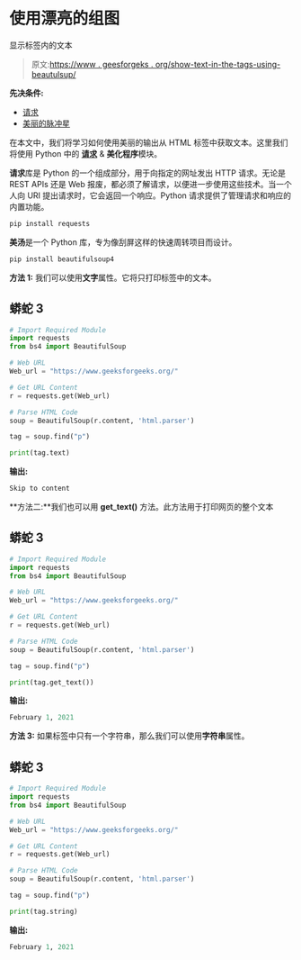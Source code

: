 # 使用漂亮的组图

显示标签内的文本

> 原文:[https://www . geesforgeks . org/show-text-in-the-tags-using-beautulsup/](https://www.geeksforgeeks.org/show-text-inside-the-tags-using-beautifulsoup/)

**先决条件:**

*   [请求](https://www.geeksforgeeks.org/python-requests-tutorial/)
*   [美丽的脉冲星](https://www.geeksforgeeks.org/implementing-web-scraping-python-beautiful-soup/)

在本文中，我们将学习如何使用美丽的输出从 HTML 标签中获取文本。这里我们将使用 Python 中的 [**请求**](https://www.geeksforgeeks.org/get-post-requests-using-python/) & **美化程序**模块。

**请求**库是 Python 的一个组成部分，用于向指定的网址发出 HTTP 请求。无论是 REST APIs 还是 Web 报废，都必须了解请求，以便进一步使用这些技术。当一个人向 URI 提出请求时，它会返回一个响应。Python 请求提供了管理请求和响应的内置功能。

```py
pip install requests
```

**美汤**是一个 Python 库，专为像刮屏这样的快速周转项目而设计。

```py
pip install beautifulsoup4
```

**方法 1:** 我们可以使用**文字**属性。它将只打印标签中的文本。

## 蟒蛇 3

```py
# Import Required Module
import requests 
from bs4 import BeautifulSoup

# Web URL
Web_url = "https://www.geeksforgeeks.org/"

# Get URL Content
r = requests.get(Web_url) 

# Parse HTML Code
soup = BeautifulSoup(r.content, 'html.parser')

tag = soup.find("p")

print(tag.text)
```

**输出:**

```py
Skip to content
```

**方法二:**我们也可以用 **get_text()** 方法。此方法用于打印网页的整个文本

## 蟒蛇 3

```py
# Import Required Module
import requests 
from bs4 import BeautifulSoup

# Web URL
Web_url = "https://www.geeksforgeeks.org/"

# Get URL Content
r = requests.get(Web_url) 

# Parse HTML Code
soup = BeautifulSoup(r.content, 'html.parser')

tag = soup.find("p")

print(tag.get_text())
```

**输出:**

```py
February 1, 2021
```

**方法 3:** 如果标签中只有一个字符串，那么我们可以使用**字符串**属性。

## 蟒蛇 3

```py
# Import Required Module
import requests 
from bs4 import BeautifulSoup

# Web URL
Web_url = "https://www.geeksforgeeks.org/"

# Get URL Content
r = requests.get(Web_url) 

# Parse HTML Code
soup = BeautifulSoup(r.content, 'html.parser')

tag = soup.find("p")

print(tag.string)
```

**输出:**

```py
February 1, 2021
```